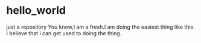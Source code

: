 # hello_world
just a repository
You know,I am a fresh.I am doing the easiest thing like this.
I believe that i can get used to doing the thing.

